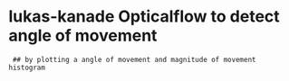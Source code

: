 # lukas-kanade Opticalflow to detect angle of movement
     ## by plotting a angle of movement and magnitude of movement histogram
